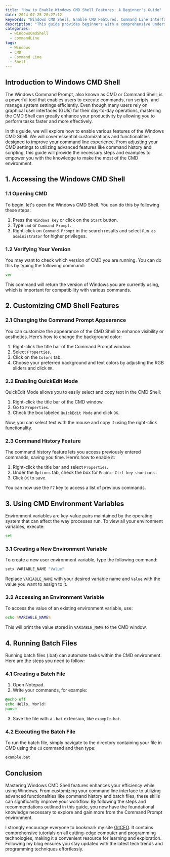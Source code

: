```yaml
---
title: "How to Enable Windows CMD Shell Features: A Beginner's Guide"
date: 2024-07-25 20:27:12
keywords: "Windows CMD Shell, Enable CMD Features, Command Line Interface, CMD Guide, Windows Commands"
description: "This guide provides beginners with a comprehensive understanding of how to enable features in the Windows CMD Shell. From customizing the prompt to enabling command history, it covers essential techniques and tips for leveraging the command line effectively. Learn to navigate the complexities of Windows CMD Shell, unleash its features, and boost your productivity with practical command examples and detailed instructions."
categories:
  - windowsCmdShell
  - commandLine
tags:
  - Windows
  - CMD
  - Command Line
  - Shell
---
```


## Introduction to Windows CMD Shell

The Windows Command Prompt, also known as CMD or Command Shell, is a powerful tool that enables users to execute commands, run scripts, and manage system settings efficiently. Even though many users rely on graphical user interfaces (GUIs) for their day-to-day operations, mastering the CMD Shell can greatly enhance your productivity by allowing you to perform tasks faster and more effectively.

In this guide, we will explore how to enable various features of the Windows CMD Shell. We will cover essential customizations and functionalities designed to improve your command line experience. From adjusting your CMD settings to utilizing advanced features like command history and scripting, this guide will provide the necessary steps and examples to empower you with the knowledge to make the most of the CMD environment.

<!-- more -->

## 1. Accessing the Windows CMD Shell

### 1.1 Opening CMD

To begin, let's open the Windows CMD Shell. You can do this by following these steps:

1. Press the `Windows key` or click on the `Start` button.
2. Type `cmd` or `Command Prompt`.
3. Right-click on `Command Prompt` in the search results and select `Run as administrator` for higher privileges.

### 1.2 Verifying Your Version

You may want to check which version of CMD you are running. You can do this by typing the following command:

```cmd
ver
```
This command will return the version of Windows you are currently using, which is important for compatibility with various commands.

## 2. Customizing CMD Shell Features

### 2.1 Changing the Command Prompt Appearance

You can customize the appearance of the CMD Shell to enhance visibility or aesthetics. Here’s how to change the background color:

1. Right-click the title bar of the Command Prompt window.
2. Select `Properties`.
3. Click on the `Colors` tab.
4. Choose your preferred background and text colors by adjusting the RGB sliders and click `OK`.

### 2.2 Enabling QuickEdit Mode

QuickEdit Mode allows you to easily select and copy text in the CMD Shell:

1. Right-click the title bar of the CMD window.
2. Go to `Properties`.
3. Check the box labeled `QuickEdit Mode` and click `OK`.

Now, you can select text with the mouse and copy it using the right-click functionality.

### 2.3 Command History Feature

The command history feature lets you access previously entered commands, saving you time. Here’s how to enable it:

1. Right-click the title bar and select `Properties`.
2. Under the `Options` tab, check the box for `Enable Ctrl key shortcuts`.
3. Click `OK` to save.

You can now use the `F7` key to access a list of previous commands.

## 3. Using CMD Environment Variables

Environment variables are key-value pairs maintained by the operating system that can affect the way processes run. To view all your environment variables, execute:

```cmd
set
```

### 3.1 Creating a New Environment Variable

To create a new user environment variable, type the following command:

```cmd
setx VARIABLE_NAME "Value"
```
Replace `VARIABLE_NAME` with your desired variable name and `Value` with the value you want to assign to it.

### 3.2 Accessing an Environment Variable

To access the value of an existing environment variable, use:

```cmd
echo %VARIABLE_NAME%
```
This will print the value stored in `VARIABLE_NAME` to the CMD window.

## 4. Running Batch Files

Running batch files (.bat) can automate tasks within the CMD environment. Here are the steps you need to follow:

### 4.1 Creating a Batch File

1. Open Notepad.
2. Write your commands, for example:

```cmd
@echo off
echo Hello, World!
pause
```

3. Save the file with a `.bat` extension, like `example.bat`.

### 4.2 Executing the Batch File

To run the batch file, simply navigate to the directory containing your file in CMD using the `cd` command and then type:

```cmd
example.bat
```

## Conclusion

Mastering Windows CMD Shell features enhances your efficiency while using Windows. From customizing your command line interface to utilizing advanced functionalities like command history and batch files, these skills can significantly improve your workflow. By following the steps and recommendations outlined in this guide, you now have the foundational knowledge necessary to explore and gain more from the Command Prompt environment.

I strongly encourage everyone to bookmark my site [GitCEO](https://gitceo.com). It contains comprehensive tutorials on all cutting-edge computer and programming technologies, making it a convenient resource for learning and exploration. Following my blog ensures you stay updated with the latest tech trends and programming techniques effortlessly.